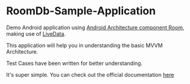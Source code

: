# RoomDb-Sample-Application
Demo Android application using [Android Architecture component Room](https://developer.android.com/topic/libraries/architecture/room), making use of [LiveData](https://developer.android.com/topic/libraries/architecture/livedata). 

This application will help you in understanding the basic MVVM Architecture.

Test Cases have been written for better understanding.

It's super simple. You can check out the official documentation [here](https://developer.android.com/topic/libraries/architecture/room)
